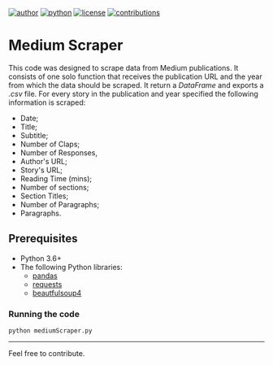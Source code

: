 [![author](https://badgen.net/badge/Author/otavio-s-s/blue)](https://www.linkedin.com/in/otavioss28/) [![python](https://badgen.net/badge/Python/3.6+/yellow)](https://www.python.org) [![license](https://img.shields.io/badge/License-MIT-red)](https://github.com/otavio-s-s/data_science/blob/master/LICENSE) [![contributions](https://badgen.net/badge/Contributions/Welcome/green)](https://github.com/otavio-s-s/data_science/issues) 

# **Medium Scraper**
This code was designed to scrape data from Medium publications. It consists of one solo function that receives the publication URL and the year from which the data should be scraped. It return a *DataFrame* and exports a *.csv* file. For every story in the publication and year specified the following information is scraped:

* Date;
* Title;
* Subtitle;
* Number of Claps;
* Number of Responses,
* Author's URL;
* Story's URL;
* Reading Time (mins);
* Number of sections;
* Section Titles;
* Number of Paragraphs;
* Paragraphs.

## **Prerequisites**

* Python 3.6+
* The following Python libraries:
  * [pandas](https://pandas.pydata.org/pandas-docs/stable/getting_started/install.html)
  * [requests](https://requests.readthedocs.io/en/master/)
  * [beautfulsoup4](https://www.crummy.com/software/BeautifulSoup/bs4/doc/)
  
 ### **Running the code**
 `python mediumScraper.py`
  
 *** 
Feel free to contribute.
